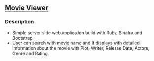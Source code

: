 ## [Movie Viewer](https://movie-viewer-pmukund.herokuapp.com/)

### Description

- Simple server-side web application build with Ruby, Sinatra and Bootstrap.
- User can search with movie name and It displays with detailed information about the movie with Plot, Writer, Release Date, Actors, Genre and Rating.
